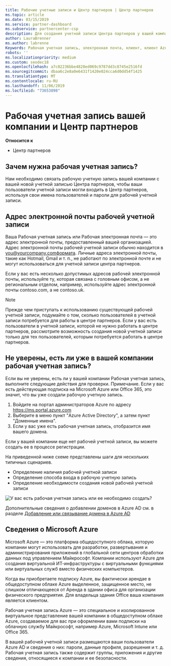 ```yaml
---
title: Рабочие учетные записи и Центр партнеров | Центр партнеров
ms.topic: article
ms.date: 03/15/2019
ms.service: partner-dashboard
ms.subservice: partnercenter-csp
description: Для создания учетной записи Центра партнеров у вашей компании должна быть рабочая учетная запись. Если у вас есть активная подписка на Microsoft Azure или Office 365, у вас уже есть Рабочая учетная запись.
author: LauraBrenner
ms.author: labrenne
Keywords: Рабочая учетная запись, электронная почта, клиент, клиент Azure, создание учетной записи, доменное имя
robots: ''
ms.localizationpriority: medium
ms.custom: seodec18
ms.openlocfilehash: a7c02236bbe4828ed069c9787dd3c8745e2516fd
ms.sourcegitcommit: dbaa6c2e8a0e6431f1420e024cca6d0dd54f1425
ms.translationtype: MT
ms.contentlocale: ru-RU
ms.lasthandoff: 11/06/2019
ms.locfileid: "73653898"
---
```

# <a name="your-company-work-account-and-partner-center"></a>Рабочая учетная запись вашей компании и Центр партнеров  

**Относится к**

-  Центр партнеров

## <a name="why-you-need-a-work-account"></a>Зачем нужна рабочая учетная запись?

Нам необходимо связать рабочую учетную запись вашей компании с вашей новой учетной записью Центра партнеров, чтобы ваши пользователи учетной записи могли входить в Центр партнеров, используя свои имена пользователей и пароли для рабочей учетной записи.

## <a name="the-work-account-email-address"></a>Адрес электронной почты рабочей учетной записи

Ваша Рабочая учетная запись или Рабочая электронная почта — это адрес электронной почты, предоставленный вашей организацией. Адрес электронной почты рабочей учетной записи обычно находится в you@yourcompany.comформата. Личные адреса электронной почты, такие как Hotmail, Gmail и т. п., не работают по электронной почте и не могут использоваться для учетной записи центра партнеров. 

Если у вас есть несколько допустимых адресов рабочей электронной почты, используйте ту, которая связана с головным офисом, а не региональным отделом, например, используйте адрес электронной почты contoso.com, а не contoso.uk.

> [!NOTE]  
>  Прежде чем приступать к использованию существующей рабочей учетной записи, подумайте о том, сколько пользователей в учетной записи потребуется для работы в центре партнеров. Если у вас есть пользователи в учетной записи, которой не нужно работать в центре партнеров, рассмотрите возможность создания новой учетной записи только для тех пользователей, которым потребуется работать в центре партнеров.


## <a name="not-sure-if-your-company-already-has-a-work-account"></a>Не уверены, есть ли уже в вашей компании рабочая учетная запись?

Если вы не уверены, есть ли у вашей компании Рабочая учетная запись, выполните следующие действия для проверки. Примечание. Если у вас есть действующая подписка на Microsoft Azure или Office 365, это значит, что вы уже создали рабочую учетную запись.

1.  Войдите на портал администраторов Azure по адресу https://ms.portal.azure.com
2.  Выберите в меню пункт "Azure Active Directory", а затем пункт "Доменные имена".
3.  Если у вас уже есть рабочая учетная запись, отобразится имя вашего домена.

Если у вашей компании еще нет рабочей учетной записи, вы можете создать ее в процессе регистрации.

На приведенной ниже схеме представлены шаги для нескольких типичных сценариев.

- Определение наличия рабочей учетной записи 
- Определение способа входа в рабочую учетную запись 
- Определение необходимости создания новой рабочей учетной записи


![У вас есть рабочая учетная запись или ее необходимо создать?](images/onboardingAADFlow.png)

Дополнительные сведения о добавлении доменов в Azure AD см. в разделе [Добавление или связывание домена в Azure AD](https://docs.microsoft.com/azure/active-directory/active-directory-add-domain)

## <a name="about-microsoft-azure"></a>Сведения о Microsoft Azure

Microsoft Azure — это платформа общедоступного облака, которую компании могут использовать для разработки, развертывания и администрирования приложений в глобальной сети центров обработки данных под управлением Майкрософт. Компании используют Azure для создания виртуальной ИТ-инфраструктуры с виртуальными функциями или виртуальных служб вместо физических компьютеров. 

Когда вы приобретаете подписку Azure, вы фактически арендае в общедоступном облаке Azure выделенное, защищенное место, не слишком отличающееся от Аренда в здании офиса для организации физического предприятия. Для владельца здания Office ваша компания является клиентом. 

Рабочая учетная запись Azure — это специальное и изолированное виртуальное представление вашей компании в общедоступном облаке Azure, создаваемое для вас при оформлении вами подписки на облачную службу Майкрософт, например Azure, Microsoft Intune или Office 365. 

В вашей рабочей учетной записи размещаются ваши пользователи Azure AD и сведения о них: пароли, данные профиля, разрешения и т. д. Рабочая учетная запись также содержит группы, приложения и другие сведения, относящиеся к компании и ее безопасности. 
